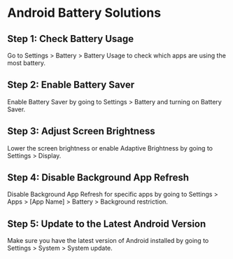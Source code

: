 # Android Battery Solutions

## Step 1: Check Battery Usage

Go to Settings > Battery > Battery Usage to check which apps are using the most battery.

## Step 2: Enable Battery Saver

Enable Battery Saver by going to Settings > Battery and turning on Battery Saver.

## Step 3: Adjust Screen Brightness

Lower the screen brightness or enable Adaptive Brightness by going to Settings > Display.

## Step 4: Disable Background App Refresh

Disable Background App Refresh for specific apps by going to Settings > Apps > [App Name] > Battery > Background restriction.

## Step 5: Update to the Latest Android Version

Make sure you have the latest version of Android installed by going to Settings > System > System update.